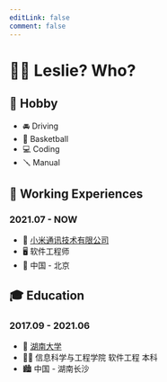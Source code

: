 ```yaml
---
editLink: false
comment: false
---
```


# 👱‍♂️ Leslie? Who?

## 🍺 Hobby

- 🚘 Driving
- 🏀 Basketball
- 💻 Coding
- 🪛 Manual

## 💼 Working Experiences

### 2021.07 - NOW

- 🏢 [小米通讯技术有限公司](https://hr.xiaomi.com/)
- 🖥️ 软件工程师
- 🌃 中国 - 北京


## 🎓 Education

### 2017.09 - 2021.06

- 🏫 [湖南大学](https://www.hnu.edu.cn/)
- 👨‍🎓 信息科学与工程学院 软件工程 本科
- 🏙 中国 - 湖南长沙